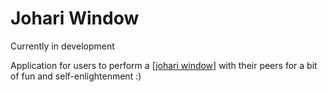 # Johari Window

Currently in development

Application for users to perform a [[johari window]](https://en.wikipedia.org/wiki/Johari_window) with their peers for a bit of fun and self-enlightenment :)
